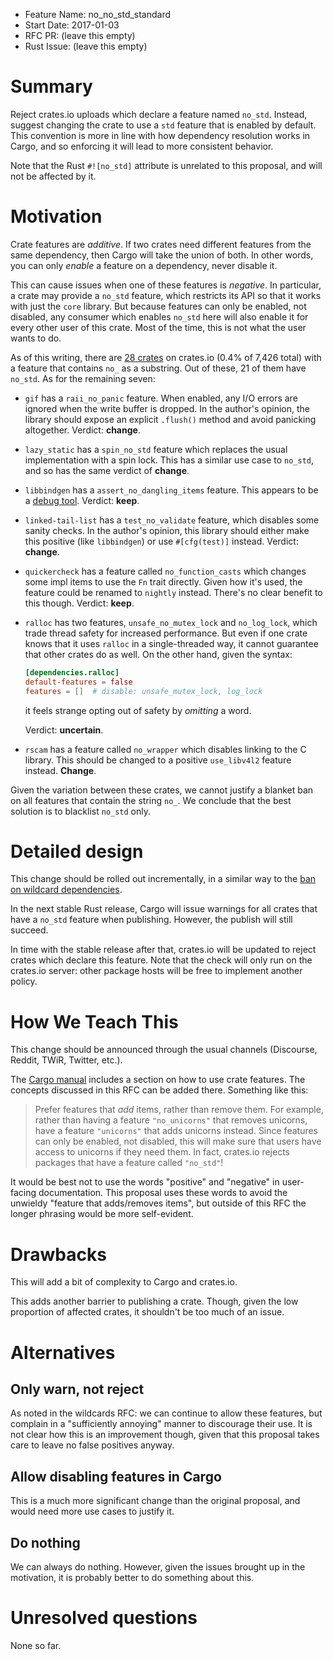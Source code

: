 - Feature Name: no_no_std_standard
- Start Date: 2017-01-03
- RFC PR: (leave this empty)
- Rust Issue: (leave this empty)

# Summary
[summary]: #summary

Reject crates.io uploads which declare a feature named `no_std`. Instead, suggest changing the crate to use a `std` feature that is enabled by default. This convention is more in line with how dependency resolution works in Cargo, and so enforcing it will lead to more consistent behavior.

Note that the Rust `#![no_std]` attribute is unrelated to this proposal, and will not be affected by it.

# Motivation
[motivation]: #motivation

Crate features are *additive*. If two crates need different features from the same dependency, then Cargo will take the union of both. In other words, you can only *enable* a feature on a dependency, never disable it.

This can cause issues when one of these features is *negative*. In particular, a crate may provide a `no_std` feature, which restricts its API so that it works with just the `core` library. But because features can only be enabled, not disabled, any consumer which enables `no_std` here will also enable it for every other user of this crate. Most of the time, this is not what the user wants to do.

As of this writing, there are [28 crates] on crates.io (0.4% of 7,426 total) with a feature that contains `no_` as a substring. Out of these, 21 of them have `no_std`. As for the remaining seven:

- `gif` has a `raii_no_panic` feature. When enabled, any I/O errors are ignored when the write buffer is dropped. In the author's opinion, the library should expose an explicit `.flush()` method and avoid panicking altogether. Verdict: **change**.

- `lazy_static` has a `spin_no_std` feature which replaces the usual implementation with a spin lock. This has a similar use case to `no_std`, and so has the same verdict of **change**.

- `libbindgen` has a `assert_no_dangling_items` feature. This appears to be a [debug tool][libbindgen commit]. Verdict: **keep**.

- `linked-tail-list` has a `test_no_validate` feature, which disables some sanity checks. In the author's opinion, this library should either make this positive (like `libbindgen`) or use `#[cfg(test)]` instead. Verdict: **change**.

- `quickercheck` has a feature called `no_function_casts` which changes some impl items to use the `Fn` trait directly. Given how it's used, the feature could be renamed to `nightly` instead. There's no clear benefit to this though. Verdict: **keep**.

- `ralloc` has two features, `unsafe_no_mutex_lock` and `no_log_lock`, which trade thread safety for increased performance. But even if one crate knows that it uses `ralloc` in a single-threaded way, it cannot guarantee that other crates do as well. On the other hand, given the syntax:

    ```toml
    [dependencies.ralloc]
    default-features = false
    features = []  # disable: unsafe_mutex_lock, log_lock
    ```

    it feels strange opting out of safety by *omitting* a word.

    Verdict: **uncertain**.

- `rscam` has a feature called `no_wrapper` which disables linking to the C library. This should be changed to a positive `use_libv4l2` feature instead. **Change**.

Given the variation between these crates, we cannot justify a blanket ban on all features that contain the string `no_`. We conclude that the best solution is to blacklist `no_std` only.

[28 crates]: https://gist.github.com/lfairy/5767bd29de07554e059981e18449ba44
[libbindgen commit]: https://github.com/servo/rust-bindgen/commit/15c687e0f1bec97448168f981ec93d207884a775

# Detailed design
[design]: #detailed-design

This change should be rolled out incrementally, in a similar way to the [ban on wildcard dependencies](./1241-no-wildcard-deps.md).

In the next stable Rust release, Cargo will issue warnings for all crates that have a `no_std` feature when publishing. However, the publish will still succeed.

In time with the stable release after that, crates.io will be updated to reject crates which declare this feature. Note that the check will only run on the crates.io server: other package hosts will be free to implement another policy.

# How We Teach This
[how-we-teach-this]: #how-we-teach-this

This change should be announced through the usual channels (Discourse, Reddit, TWiR, Twitter, etc.).

The [Cargo manual] includes a section on how to use crate features. The concepts discussed in this RFC can be added there. Something like this:

> Prefer features that *add* items, rather than remove them. For example, rather than having a feature `"no_unicorns"` that removes unicorns, have a feature `"unicorns"` that adds unicorns instead. Since features can only be enabled, not disabled, this will make sure that users have access to unicorns if they need them. In fact, crates.io rejects packages that have a feature called `"no_std"`!

It would be best not to use the words "positive" and "negative" in user-facing documentation. This proposal uses these words to avoid the unwieldy "feature that adds/removes items", but outside of this RFC the longer phrasing would be more self-evident.

[Cargo manual]: http://doc.crates.io/manifest.html#the-features-section

# Drawbacks
[drawbacks]: #drawbacks

This will add a bit of complexity to Cargo and crates.io.

This adds another barrier to publishing a crate. Though, given the low proportion of affected crates, it shouldn't be too much of an issue.

# Alternatives
[alternatives]: #alternatives

## Only warn, not reject

As noted in the wildcards RFC: we can continue to allow these features, but complain in a "sufficiently annoying" manner to discourage their use. It is not clear how this is an improvement though, given that this proposal takes care to leave no false positives anyway.

## Allow disabling features in Cargo

This is a much more significant change than the original proposal, and would need more use cases to justify it.

## Do nothing

We can always do nothing. However, given the issues brought up in the motivation, it is probably better to do something about this.

# Unresolved questions
[unresolved]: #unresolved-questions

None so far.
